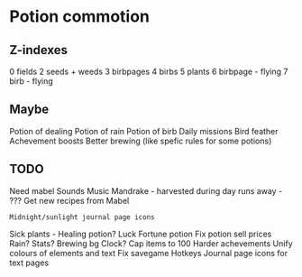 # Potion commotion

## Z-indexes

0 fields
2 seeds + weeds
3 birbpages
4 birbs
5 plants
6 birbpage - flying
7 birb - flying

## Maybe

Potion of dealing
Potion of rain
Potion of birb
Daily missions
Bird feather
Achevement boosts
Better brewing (like spefic rules for some potions)


## TODO

Need mabel
    Sounds
    Music
    Mandrake - harvested during day runs away - ???
    Get new recipes from Mabel

    Midnight/sunlight journal page icons

Sick plants - Healing potion?
Luck
Fortune potion
Fix potion sell prices
Rain?
Stats?
Brewing bg
Clock?
Cap items to 100
Harder achevements
Unify colours of elements and text
Fix savegame
Hotkeys
Journal page icons for text pages